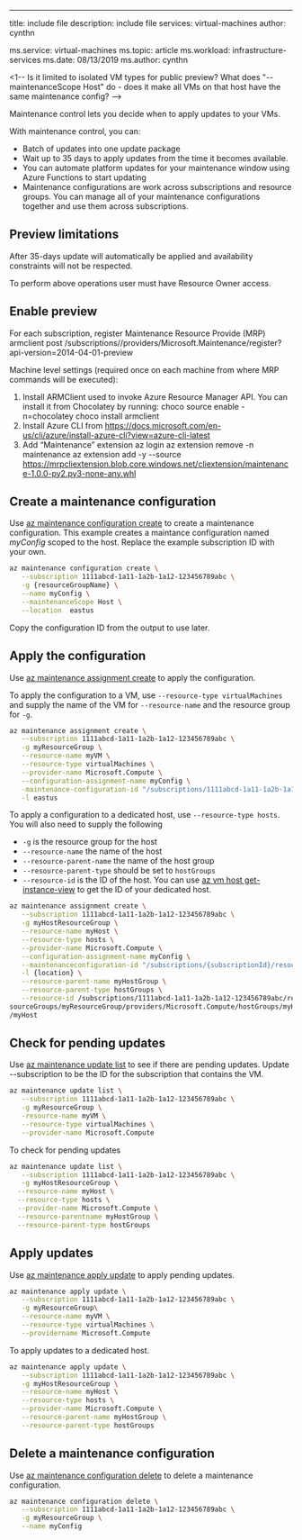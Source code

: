 ---
title: include file
description: include file
services: virtual-machines
author: cynthn

ms.service: virtual-machines
ms.topic: article
ms.workload: infrastructure-services
ms.date: 08/13/2019
ms.author: cynthn


<1-- Is it limited to isolated VM types for public preview? What does "--maintenanceScope Host" do - does it make all VMs on that host have the same maintenance config? -->

Maintenance control lets you decide when to apply updates to your VMs.

With maintenance control, you can:
- Batch of updates into one update package 
- Wait up to 35 days to apply updates from the time it becomes available. 
- You can automate platform updates for your maintenance window using Azure Functions to start updating
- Maintenance configurations are work across subscriptions and resource groups. You can manage all of your maintenance configurations together and use them across subscriptions.

## Preview limitations


After 35-days update will automatically be applied and availability constraints will not be respected.

To perform above operations user must have Resource Owner access.


## Enable preview

For each subscription, register Maintenance Resource Provide (MRP) armclient post /subscriptions/<subscription id>/providers/Microsoft.Maintenance/register?api-version=2014-04-01-preview

Machine level settings (required once on each machine from where MRP commands will be executed): 
1. Install ARMClient used to invoke Azure Resource Manager API. You can install it from Chocolatey by running: choco source enable -n=chocolatey choco install armclient
1. Install Azure CLI from https://docs.microsoft.com/en-us/cli/azure/install-azure-cli?view=azure-cli-latest 
1. Add “Maintenance” extension az login az extension remove -n maintenance az extension add -y --source https://mrpcliextension.blob.core.windows.net/cliextension/maintenance-1.0.0-py2.py3-none-any.whl


## Create a maintenance configuration

Use [az maintenance configuration create]() to create a maintenance configuration. This example creates a maintance configuration named *myConfig* scoped to the host. Replace the example subscription ID with your own. 

```bash
az maintenance configuration create \
   --subscription 1111abcd-1a11-1a2b-1a12-123456789abc \
   -g {resourceGroupName} \
   --name myConfig \
   --maintenanceScope Host \
   --location  eastus
```

Copy the configuration ID from the output to use later.

## Apply the configuration

Use [az maintenance assignment create]() to apply the configuration.

To apply the configuration to a VM, use `--resource-type virtualMachines` and supply the name of the VM for `--resource-name` and the resource group for `-g`.

```bash
az maintenance assignment create \
   --subscription 1111abcd-1a11-1a2b-1a12-123456789abc \
   -g myResourceGroup \
   --resource-name myVM \
   --resource-type virtualMachines \
   --provider-name Microsoft.Compute \
   --configuration-assignment-name myConfig \
   -maintenance-configuration-id "/subscriptions/1111abcd-1a11-1a2b-1a12-123456789abc/resourcegroups/myResourceGroup/providers/Microsoft.Maintenance/maintenanceConfigura tions/myConfig" \
   -l eastus
```

To apply a configuration to a dedicated host, use `--resource-type hosts`. You will also need to supply the following

- `-g` is the resource group for the host
- `--resource-name` the name of the host
-  `--resource-parent-name` the name of the host group 
- `--resource-parent-type` should be set to `hostGroups` 
- `--resource-id` is the ID of the host. You can use [az vm host get-instance-view](/cli/azure/vm/host#az-vm-host-get-instance-view) to get the ID of your dedicated host.

```bash
az maintenance assignment create \
   --subscription 1111abcd-1a11-1a2b-1a12-123456789abc \
   -g myHostResourceGroup \
   --resource-name myHost \
   --resource-type hosts \
   --provider-name Microsoft.Compute \
   --configuration-assignment-name myConfig \
   --maintenanceconfiguration-id "/subscriptions/{subscriptionId}/resourcegroups/{resourceGroupName}/providers/Microsoft.Maintenance/maintenanceConfigura tions/{config-name}" \
   -l {location} \
   --resource-parent-name myHostGroup \
   --resource-parent-type hostGroups \
   --resource-id /subscriptions/1111abcd-1a11-1a2b-1a12-123456789abc/re
sourceGroups/myResourceGroup/providers/Microsoft.Compute/hostGroups/myHostGroup/hosts
/myHost
```

## Check for pending updates

Use [az maintenance update list]() to see if there are pending updates. Update --subscription to be the ID for the subscription that contains the VM.

```bash
az maintenance update list \
   --subscription 1111abcd-1a11-1a2b-1a12-123456789abc \
   -g myResourceGroup \
   -resource-name myVM \
   --resource-type virtualMachines \
   --provider-name Microsoft.Compute
```

To check for pending updates 

```bash
az maintenance update list \
   --subscription 1111abcd-1a11-1a2b-1a12-123456789abc \
   -g myHostResourceGroup \
  --resource-name myHost \
  --resource-type hosts \
  --provider-name Microsoft.Compute \
  --resource-parentname myHostGroup \
  --resource-parent-type hostGroups
```

## Apply updates

Use [az maintenance apply update]() to apply pending updates.

```bash
az maintenance apply update \
   --subscription 1111abcd-1a11-1a2b-1a12-123456789abc \
   -g myResourceGroup\
   --resource-name myVM \
   --resource-type virtualMachines \
   --providername Microsoft.Compute
```

To apply updates to a dedicated host.

```bash
az maintenance apply update \
   --subscription 1111abcd-1a11-1a2b-1a12-123456789abc \
   -g myHostResourceGroup \
   --resource-name myHost \
   --resource-type hosts \
   --provider-name Microsoft.Compute \
   --resource-parent-name myHostGroup \
   --resource-parent-type hostGroups
```

## Delete a maintenance configuration

Use [az maintenance configuration delete]() to delete a maintenance configuration.

```bash
az maintenance configuration delete \
   --subscription 1111abcd-1a11-1a2b-1a12-123456789abc \
   -g myResourceGroup \
   --name myConfig
```


